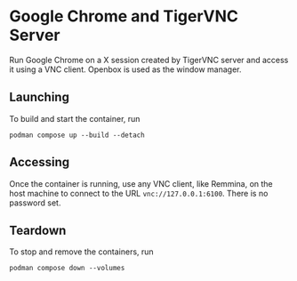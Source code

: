 # Google Chrome and TigerVNC Server

Run Google Chrome on a X session created by TigerVNC server and access it using a VNC client. Openbox is used as the window manager.

## Launching

To build and start the container, run

```shell
podman compose up --build --detach
```

## Accessing

Once the container is running, use any VNC client, like Remmina, on the host machine to connect to the URL `vnc://127.0.0.1:6100`. There is no password set.

## Teardown

To stop and remove the containers, run

```shell
podman compose down --volumes
```
